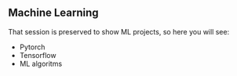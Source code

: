 ## Machine Learning

That session is preserved to show ML projects, so here you will see:
- Pytorch
- Tensorflow
- ML algoritms
